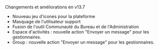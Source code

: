 Changements et améliorations en v13.7

- Nouveau jeu d'icones pour la plateforme
- Masquage de l'utilisateur support
- Fusion de l'outil Communauté du Bureau et de l'Administration
- Espace d'activités : nouvelle action "Envoyer un message" pour les gestionnaires.
- Group : nouvelle action "Envoyer un message" pour les gestionnaires.
